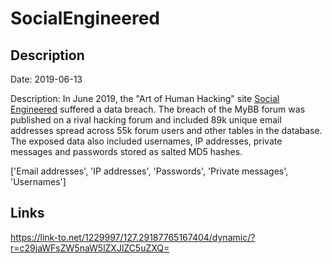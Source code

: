 # SocialEngineered

## Description

Date: 2019-06-13

Description:
In June 2019, the &quot;Art of Human Hacking&quot; site <a href="https://socialengineered.net" target="_blank" rel="noopener">Social Engineered</a> suffered a data breach. The breach of the MyBB forum was published on a rival hacking forum and included 89k unique email addresses spread across 55k forum users and other tables in the database. The exposed data also included usernames, IP addresses, private messages and passwords stored as salted MD5 hashes.


['Email addresses', 'IP addresses', 'Passwords', 'Private messages', 'Usernames']

## Links

https://link-to.net/1229997/127.29187765167404/dynamic/?r=c29jaWFsZW5naW5lZXJlZC5uZXQ=